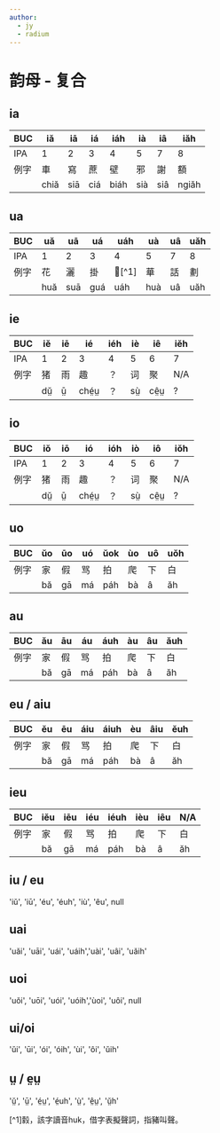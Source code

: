 ```yaml
---
author:
  - jy
  - radium
---
```


# 韵母 - 复合

## ia

| BUC | iă | iā | iá | iáh | ià | iâ | iăh |
| --- | --- | --- | --- | --- | --- | --- | --- |
| IPA | 1 | 2 | 3 | 4 | 5 | 7 | 8 |
| 例字 | 車 | 寫 | 蔗 | 壁 | 邪 | 謝 | 額 |
|  | chiă | siā | ciá | biáh | sià | siâ | ngiăh |

## ua

| BUC | uă | uā | uá | uáh | uà | uâ | uăh |
| --- | --- | --- | --- | --- | --- | --- | --- |
| IPA | 1 | 2 | 3 | 4 | 5 | 7 | 8 |
| 例字 | 花 | 灑 | 掛 |𧲇[^1]| 華 | 話 | 劃 |
|  | huă | suā  | guá | uáh | huà | uâ | uăh |

## ie

| BUC | iĕ | iē | ié | iéh | iè | iê | iĕh |
| --- | --- | --- | --- | --- | --- | --- | --- |
| IPA | 1 | 2 | 3 | 4 | 5 | 6 | 7 |
| 例字 | 猪 | 雨 | 趣 | ？ | 词 | 聚 | N\/A |
|  | dṳ̆ | ṳ̄ | ché̤ṳ | ？ | sṳ̀ | cê̤ṳ | ? |

## io

| BUC | iŏ | iō | ió | ióh | iò | iô | iŏh |
| --- | --- | --- | --- | --- | --- | --- | --- |
| IPA | 1 | 2 | 3 | 4 | 5 | 6 | 7 |
| 例字 | 猪 | 雨 | 趣 | ？ | 词 | 聚 | N\/A |
|  | dṳ̆ | ṳ̄ | ché̤ṳ | ？ | sṳ̀ | cê̤ṳ | ? |

## uo

| BUC |ŭo | ūo | uó | ŭok | ùo | uô | uŏh| 
| --- | --- | --- | --- | --- | --- | --- | --- |
| 例字 | 家 | 假 | 骂 | 拍 | 爬 | 下 | 白 |
|  | bă | gā | má | páh | bà | â | ăh |

## au

| BUC | ău | āu | áu | áuh | àu | âu | ăuh |
| --- | --- | --- | --- | --- | --- | --- | --- |
| 例字 | 家 | 假 | 骂 | 拍 | 爬 | 下 | 白 |
|  | bă | gā | má | páh | bà | â | ăh |
## eu / aiu

|BUC | ĕu | ēu | áiu | áiuh | èu | âiu | ĕuh |
| --- | --- | --- | --- | --- | --- | --- | --- |
| 例字 | 家 | 假 | 骂 | 拍 | 爬 | 下 | 白 |
|  | bă | gā | má | páh | bà | â | ăh |
## ieu

|BUC | iĕu | iēu | iéu | iéuh | ièu | iêu | N/A |
| --- | --- | --- | --- | --- | --- | --- | --- |
| 例字 | 家 | 假 | 骂 | 拍 | 爬 | 下 | 白 |
|  | bă | gā | má | páh | bà | â | ăh |

## iu / eu

'iŭ', 'iū', 'éu', 'éuh', 'iù', 'êu', null

## uai

'uăi', 'uāi', 'uái', 'uáih','uài', 'uâi', 'uăih'

## uoi

'uŏi', 'uōi', 'uói', 'uóih','ùoi', 'uôi', null

## ui\/oi

'ŭi', 'ūi', 'ói', 'óih', 'ùi', 'ôi', 'ŭih'

## ṳ \/ e̤ṳ

'ṳ̆', 'ṳ̄', 'é̤ṳ', 'é̤uh', 'ṳ̀', 'ê̤ṳ', 'ṳ̆h'



[^1]豰，該字讀音huk，借字表擬聲詞，指豬叫聲。

